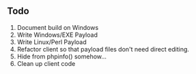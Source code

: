 ## Todo

1. Document build on Windows
2. Write Windows/EXE Payload
3. Write Linux/Perl Payload
4. Refactor client so that payload files don't need direct editing.
5. Hide from phpinfo() somehow...
6. Clean up client code
